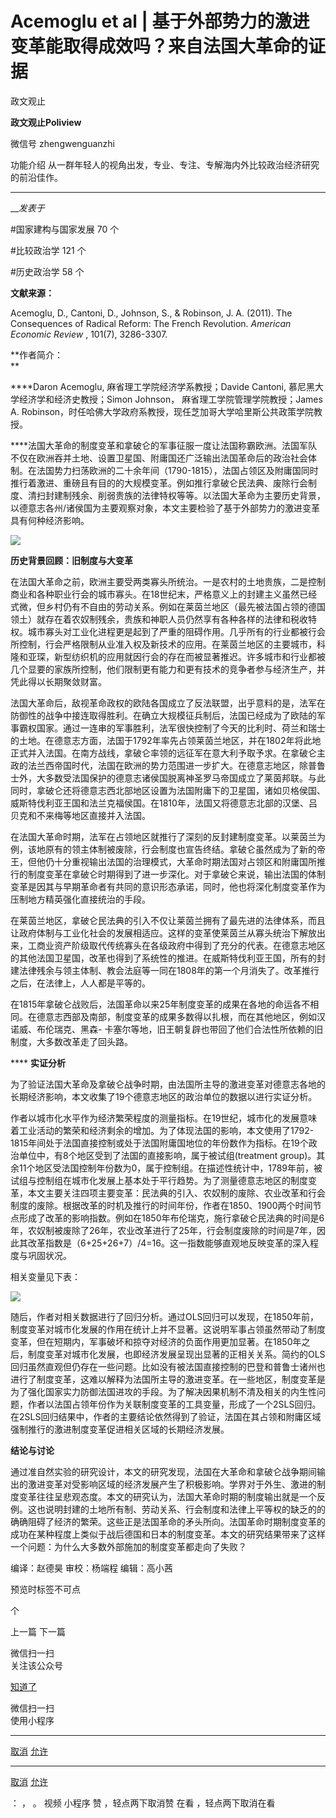 

#  Acemoglu et al | 基于外部势力的激进变革能取得成效吗？来自法国大革命的证据

政文观止  

**政文观止Poliview** 

微信号 zhengwenguanzhi

功能介绍 从一群年轻人的视角出发，专业、专注、专解海内外比较政治经济研究的前沿佳作。

____

___发表于_


#国家建构与国家发展 70 个

#比较政治学 121 个

#历史政治学 58 个

**文献来源：**

Acemoglu, D., Cantoni, D., Johnson, S., & Robinson, J. A. (2011). The
Consequences of Radical Reform: The French Revolution. _American Economic
Review_ , 101(7), 3286-3307.

  

 **作者简介：  
**

 ****Daron Acemoglu, 麻省理工学院经济学系教授；Davide Cantoni, 慕尼黑大学经济学和经济史教授；Simon
Johnson， 麻省理工学院管理学院教授；James A. Robinson，时任哈佛大学政府系教授，现任芝加哥大学哈里斯公共政策学院教授。  

****法国大革命的制度变革和拿破仑的军事征服一度让法国称霸欧洲。法国军队不仅在欧洲吞并土地、设置卫星国、附庸国还广泛输出法国革命后的政治社会体制。在法国势力扫荡欧洲的二十余年间（1790-1815），法国占领区及附庸国同时推行着激进、重磅且有目的的大规模变革。例如推行拿破仑民法典、废除行会制度、清扫封建制残余、削弱贵族的法律特权等等。以法国大革命为主要历史背景，以德意志各州/诸侯国为主要观察对象，本文主要检验了基于外部势力的激进变革具有何种经济影响。

  

![](/images/16/2.png)

  

 **历史背景回顾：旧制度与大变革**

  

在法国大革命之前，欧洲主要受两类寡头所统治。一是农村的土地贵族，二是控制商业和各种职业行会的城市寡头。在18世纪末，严格意义上的封建主义虽然已经式微，但乡村仍有不自由的劳动关系。例如在莱茵兰地区（最先被法国占领的德国领土）就存在着农奴制残余，贵族和神职人员仍然享有各种各样的法律和税收特权。城市寡头对工业化进程更是起到了严重的阻碍作用。几乎所有的行业都被行会所控制，行会严格限制从业准入权及新技术的应用。在莱茵兰地区的主要城市，科隆和亚琛，新型纺织机的应用就因行会的存在而被显著推迟。许多城市和行业都被几个显要的家族所控制，他们限制更有能力和更有技术的竞争者参与经济生产，并凭此得以长期聚敛财富。

  

法国大革命后，敌视革命政权的欧陆各国成立了反法联盟，出乎意料的是，法军在防御性的战争中接连取得胜利。在确立大规模征兵制后，法国已经成为了欧陆的军事霸权国家。通过一连串的军事胜利，法军很快控制了今天的比利时、荷兰和瑞士的土地。在德意志方面，法国于1792年率先占领莱茵兰地区，并在1802年将此地正式并入法国。在南方战线，拿破仑率领的远征军在意大利予取予求。在拿破仑主政的法兰西帝国时代，法国在欧洲的势力范围进一步扩大。在德意志地区，除普鲁士外，大多数受法国保护的德意志诸侯国脱离神圣罗马帝国成立了莱茵邦联。与此同时，拿破仑还将德意志西北部地区设置为法国附庸下的卫星国，诸如贝格侯国、威斯特伐利亚王国和法兰克福侯国。在1810年，法国又将德意志北部的汉堡、吕贝克和不来梅等地区直接并入法国。

  

在法国大革命时期，法军在占领地区就推行了深刻的反封建制度变革。以莱茵兰为例，该地原有的领主体制被废除，行会制度也宣告终结。拿破仑虽然成为了新的帝王，但他仍十分重视输出法国的治理模式，大革命时期法国对占领区和附庸国所推行的制度变革在拿破仑时期得到了进一步深化。对于拿破仑来说，输出法国的体制变革是因其与早期革命者有共同的意识形态承诺，同时，他也将深化制度变革作为压制地方精英强化直接统治的手段。

  

在莱茵兰地区，拿破仑民法典的引入不仅让莱茵兰拥有了最先进的法律体系，而且让政府体制与工业化社会的发展相适应。这样的变革使莱茵兰从寡头统治下解放出来，工商业资产阶级取代传统寡头在各级政府中得到了充分的代表。在德意志地区的其他法国卫星国，改革也得到了系统性的推进。在威斯特伐利亚王国，所有的封建法律残余与领主体制、教会法庭等一同在1808年的第一个月消失了。改革推行之后，在法律上，人人都是平等的。

  

在1815年拿破仑战败后，法国革命以来25年制度变革的成果在各地的命运各不相同。在德意志西部及南部，制度变革的成果多数得以扎根，而在其他地区，例如汉诺威、布伦瑞克、黑森-
卡塞尔等地，旧王朝复辟也带回了他们合法性所依赖的旧制度，大多数改革走了回头路。

  

 **** **实证分析**

  

为了验证法国大革命及拿破仑战争时期，由法国所主导的激进变革对德意志各地的长期经济影响，本文收集了19个德意志地区的政治单位的数据以进行实证分析。

  

作者以城市化水平作为经济繁荣程度的测量指标。在19世纪，城市化的发展意味着工业活动的繁荣和经济剩余的增加。为了体现法国的影响，本文使用了1792-1815年间处于法国直接控制或处于法国附庸国地位的年份数作为指标。在19个政治单位中，有8个地区受到了法国的直接影响，属于被试组(treatment
group)。其余11个地区受法国控制年份数为0，属于控制组。在描述性统计中，1789年前，被试组与控制组在城市化发展上基本处于平行趋势。为了测量德意志地区的制度变革，本文主要关注四项主要变革：民法典的引入、农奴制的废除、农业改革和行会制度的废除。根据改革的时机及推行的时间年份，作者在1850、1900两个时间节点形成了改革的影响指数。例如在1850年布伦瑞克，施行拿破仑民法典的时间是6年，农奴制被废除了26年，农业改革进行了25年，行会制度废除的时间是7年，因此其改革指数是（6+25+26+7）/4=16。这一指数能够直观地反映变革的深入程度与巩固状况。

  

相关变量见下表：

![](/images/16/3.png)

随后，作者对相关数据进行了回归分析。通过OLS回归可以发现，在1850年前，制度变革对城市化发展的作用在统计上并不显著。这说明军事占领虽然带动了制度变革，但在短期内，军事破坏和掠夺对经济的负面作用更加显著。在1850年之后，制度变革对城市化发展，也即经济发展呈现出显著的正相关关系。简约的OLS回归虽然直观但仍存在一些问题。比如没有被法国直接控制的巴登和普鲁士诸州也进行了制度变革，这难以解释为法国所主导的激进变革。在一些地区，制度变革是为了强化国家实力防御法国进攻的手段。为了解决因果机制不清及相关的内生性问题，作者以法国占领年份作为关联制度变革的工具变量，形成了一个2SLS回归。在2SLS回归结果中，作者的主要结论依然得到了验证，法国在其占领和附庸区域强制推行的激进制度变革促进相关区域的长期经济发展。

  

 **结论与讨论**

  

通过准自然实验的研究设计，本文的研究发现，法国在大革命和拿破仑战争期间输出的激进变革对受影响区域的经济发展产生了积极影响。学界对于外生、激进的制度变革往往呈悲观态度。本文的研究认为，法国大革命时期的制度输出就是一个反例。这也说明封建的土地所有制、劳动关系、行会制度和法律上平等权的缺乏的的确确阻碍了经济的繁荣。这些正是法国革命的矛头所向。法国革命时期制度变革的成功在某种程度上类似于战后德国和日本的制度变革。本文的研究结果带来了这样一个问题：为什么大多数外部施加的制度变革都走向了失败？

编译：赵德昊 审校：杨端程 编辑：高小茜

  

  

预览时标签不可点



个

上一篇 下一篇



微信扫一扫  
关注该公众号

[知道了](javascript:;)

 微信扫一扫  
使用小程序

****

[取消](javascript:void\(0\);) [允许](javascript:void\(0\);)

****

[取消](javascript:void\(0\);) [允许](javascript:void\(0\);)

： ， 。 视频 小程序 赞 ，轻点两下取消赞 在看 ，轻点两下取消在看

